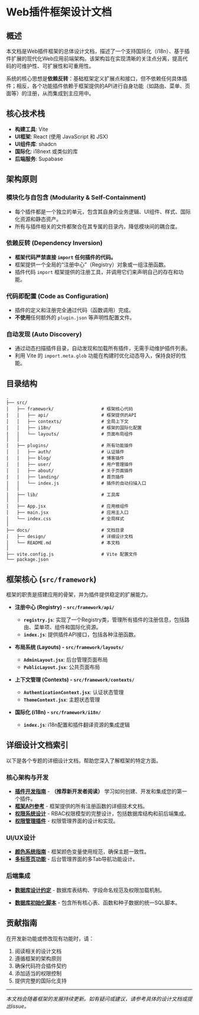 # Web插件框架设计文档

## 概述

本文档是Web插件框架的总体设计文档，描述了一个支持国际化（i18n）、基于插件扩展的现代化Web应用前端架构。该架构旨在实现清晰的关注点分离，提高代码的可维护性、可扩展性和可重用性。

系统的核心思想是**依赖反转**：基础框架定义扩展点和接口，但不依赖任何具体插件；相反，各个功能插件依赖于框架提供的API进行自身功能（如路由、菜单、页面等）的注册，从而集成到主应用中。

## 核心技术栈

- **构建工具**: Vite
- **UI框架**: React (使用 JavaScript 和 JSX)
- **UI组件库**: shadcn
- **国际化**: i18next 或类似的库
- **后端服务**: Supabase

## 架构原则

### 模块化与自包含 (Modularity & Self-Containment)
- 每个插件都是一个独立的单元，包含其自身的业务逻辑、UI组件、样式、国际化资源和静态资产。
- 所有与插件相关的文件都聚合在其专属的目录内，降低模块间的耦合度。

### 依赖反转 (Dependency Inversion)
- **框架代码严禁直接 `import` 任何插件的代码。**
- 框架提供一个全局的“注册中心”（Registry）对象或一组注册函数。
- 插件代码 `import` 框架提供的注册工具，并调用它们来声明自己的存在和功能。

### 代码即配置 (Code as Configuration)
- 插件的定义和注册完全通过代码（函数调用）完成。
- **不使用**任何额外的 `plugin.json` 等声明性配置文件。

### 自动发现 (Auto Discovery)
- 通过动态扫描插件目录，自动发现和加载所有插件，无需手动维护插件列表。
- 利用 Vite 的 `import.meta.glob` 功能在构建时优化动态导入，保持良好的性能。

## 目录结构

```
.
├── src/
│   ├── framework/                  # 框架核心代码
│   │   ├── api/                    # 框架提供的API
│   │   ├── contexts/               # 全局上下文
│   │   ├── i18n/                   # 框架的国际化配置
│   │   └── layouts/                # 页面布局组件
│   │
│   ├── plugins/                    # 所有功能插件
│   │   ├── auth/                   # 认证插件
│   │   ├── blog/                   # 博客插件
│   │   ├── user/                   # 用户管理插件
│   │   ├── about/                  # 关于页面插件
│   │   ├── landing/                # 首页插件
│   │   └── index.js                # 插件的自动扫描入口
│   │
│   ├── lib/                        # 工具库
│   │
│   ├── App.jsx                     # 应用根组件
│   ├── main.jsx                    # 应用主入口
│   └── index.css                   # 全局样式
│
├── docs/                           # 文档目录
│   ├── design/                     # 详细设计文档
│   └── README.md                   # 本文档
│
├── vite.config.js                  # Vite 配置文件
└── package.json
```

## 框架核心 (`src/framework`)

框架的职责是搭建应用的骨架，并为插件提供稳定的扩展能力。

  * **注册中心 (Registry) - `src/framework/api/`**

      * **`registry.js`**: 实现了一个Registry类，管理所有插件的注册信息，包括路由、菜单项、组件和国际化资源。
      * **`index.js`**: 提供插件API接口，包括各种注册函数。

  * **布局系统 (Layouts) - `src/framework/layouts/`**

      * **`AdminLayout.jsx`**: 后台管理页面布局
      * **`PublicLayout.jsx`**: 公共页面布局

  * **上下文管理 (Contexts) - `src/framework/contexts/`**

      * **`AuthenticationContext.jsx`**: 认证状态管理
      * **`ThemeContext.jsx`**: 主题状态管理

  * **国际化 (i18n) - `src/framework/i18n/`**

      * **`index.js`**: i18n配置和插件翻译资源的集成逻辑

## 详细设计文档索引

以下是各个专题的详细设计文档，帮助您深入了解框架的特定方面。

### 核心架构与开发
- [**插件开发指南**](design/guide-plugin-development.md) - **（推荐新开发者阅读）** 学习如何创建、开发和集成您的第一个插件。
- [**框架API参考**](design/api-reference.md) - 框架提供的所有注册函数的详细技术文档。
- [**权限系统设计**](design/feature-permission-system.md) - RBAC权限模型的完整设计，包括数据库结构和前后端集成。
- [**权限管理插件**](design/plugin-permission-management.md) - 权限管理界面的设计和实现。

### UI/UX设计
- [**颜色系统指南**](design/guide-color-system.md) - 框架颜色变量使用规范，确保主题一致性。
- [**多标签页功能**](design/feature-multi-tab.md) - 后台管理界面的多Tab导航功能设计。

### 后端集成
- [**数据库设计约定**](design/database-conventions.md) - 数据库表结构、字段命名规范及权限加载机制。

- [**数据库初始化脚本**](design/database-initialization.sql) - 包含所有核心表、函数和种子数据的统一SQL脚本。

## 贡献指南

在开发新功能或修改现有功能时，请：

1. 阅读相关的设计文档
2. 遵循框架的架构原则
3. 确保代码符合插件契约
4. 添加适当的权限控制
5. 提供完整的国际化支持

---

*本文档会随着框架的发展持续更新。如有疑问或建议，请参考具体的设计文档或提出issue。*